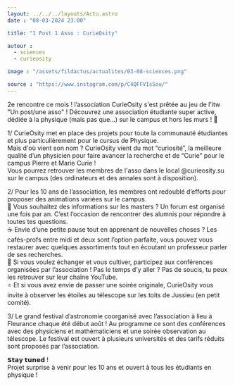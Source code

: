 ```yaml
---
layout: ../../../layouts/Actu.astro
date : "08-03-2024 23:00"

title: "1 Post 1 Asso : CurieOsity"

auteur :
  - sciences
  - curieosity

image : "/assets/fildactus/actualites/03-08-sciences.png"

source : "https://www.instagram.com/p/C4QFFVIsSou/"
---
```


2e rencontre ce mois ! l’association CurieOsity s'est prêtée au jeu de l'itw "Un post/une asso" ! Découvrez une association étudiante super active, dédiée à la physique (mais pas que...) sur le campus et hors les murs ! 📸

1/ CurieOsity met en place des projets pour toute la communauté étudiantes et plus particulièrement pour le cursus de Physique.  
Mais d'où vient son nom ? CurieOsity vient du mot “curiosité”, la meilleure qualité d’un physicien pour faire avancer la recherche et de “Curie” pour le campus Pierre et Marie Curie !  
Vous pourrez retrouver les membres de l'asso dans le local @curieosity.su sur le campus (des ordinateurs et des annales sont à disposition).

2/ Pour les 10 ans de l’association, les membres ont redoublé d’efforts pour proposer des animations variées sur le campus.  
🧭 Vous souhaitez des informations sur les masters ? Un forum est organisé une fois par an. C’est l’occasion de rencontrer des alumnis pour répondre à toutes tes questions.  
☕ Envie d’une petite pause tout en apprenant de nouvelles choses ? Les cafés-profs entre midi et deux sont l’option parfaite, vous pouvez vous restaurer avec quelques assortiments tout en écoutant un professeur parler de ses recherches.  
🎤 Si vous voulez échanger et vous cultiver, participez aux conférences organisées par l’association ! Pas le temps d’y aller ? Pas de soucis, tu peux les retrouver sur leur chaîne YouTube.  
⭐ Et si vous avez envie de passer une soirée originale, CurieOsity vous invite à observer les étoiles au télescope sur les toits de Jussieu (en petit comité).

3/ Le grand festival d’astronomie coorganisé avec l’association à lieu à Fleurance chaque été début août ! Au programme ce sont des conférences avec des physiciens et mathématiciens et une soirée observation au télescope. Le festival est ouvert à plusieurs universités et des tarifs réduits sont proposés par l’association.

𝗦𝘁𝗮𝘆 𝘁𝘂𝗻𝗲𝗱 !  
Projet surprise à venir pour les 10 ans et ouvert à tous les étudiants en physique !